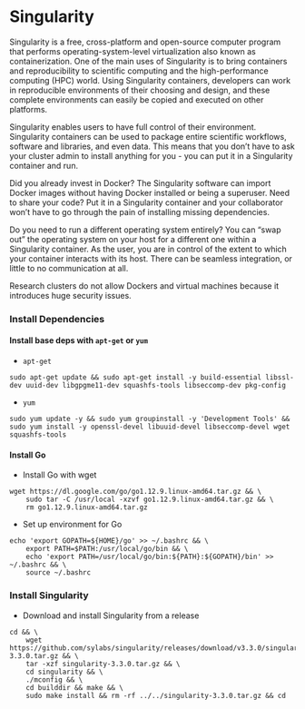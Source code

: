 # Singularity

Singularity is a free, cross-platform and open-source computer program that performs operating-system-level virtualization also known as containerization. One of the main uses of Singularity is to bring containers and reproducibility to scientific computing and the high-performance computing (HPC) world. Using Singularity containers, developers can work in reproducible environments of their choosing and design, and these complete environments can easily be copied and executed on other platforms.

Singularity enables users to have full control of their environment. Singularity containers can be used to package 
entire scientific workflows, software and libraries, and even data. This means that you don’t have to ask your 
cluster admin to install anything for you - you can put it in a Singularity container and run.

Did you already invest in Docker? The Singularity software can import Docker images without having 
Docker installed or being a superuser. Need to share your code? Put it in a Singularity container and 
your collaborator won’t have to go through the pain of installing missing dependencies. 

Do you need to run a different operating system entirely? You can “swap out” the operating system on your host for 
a different one within a Singularity container. As the user, you are in control of the extent to which your container 
interacts with its host. There can be seamless integration, or little to no communication at all.

Research clusters do not allow Dockers and virtual machines because it introduces huge security issues.

### Install Dependencies

#### Install base deps with `apt-get` or `yum`

* `apt-get`
  
```
sudo apt-get update && sudo apt-get install -y build-essential libssl-dev uuid-dev libgpgme11-dev squashfs-tools libseccomp-dev pkg-config
```

* `yum`

````
sudo yum update -y && sudo yum groupinstall -y 'Development Tools' && sudo yum install -y openssl-devel libuuid-devel libseccomp-devel wget squashfs-tools
````

#### Install Go

* Install Go with wget

````
wget https://dl.google.com/go/go1.12.9.linux-amd64.tar.gz && \
    sudo tar -C /usr/local -xzvf go1.12.9.linux-amd64.tar.gz && \
    rm go1.12.9.linux-amd64.tar.gz
````

* Set up environment for Go
````
echo 'export GOPATH=${HOME}/go' >> ~/.bashrc && \
    export PATH=$PATH:/usr/local/go/bin && \
    echo 'export PATH=/usr/local/go/bin:${PATH}:${GOPATH}/bin' >> ~/.bashrc && \
    source ~/.bashrc
````

### Install Singularity

* Download and install Singularity from a release

```
cd && \
    wget https://github.com/sylabs/singularity/releases/download/v3.3.0/singularity-3.3.0.tar.gz && \
    tar -xzf singularity-3.3.0.tar.gz && \
    cd singularity && \
    ./mconfig && \
    cd builddir && make && \
    sudo make install && rm -rf ../../singularity-3.3.0.tar.gz && cd
```
